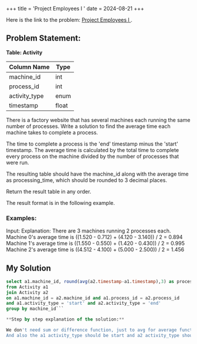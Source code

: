 +++
title = 'Project Employees I '
date = 2024-08-21
+++


Here is the link to the problem: [Project Employees I ](https://RRetcode.com/problems/project-employees-i/description/).

## Problem Statement:

**Table: Activity**


| Column Name| Type|
| -------- | ------- |
| machine_id | int |
| process_id | int |
| activity_type | enum|
| timestamp| float|


There is a factory website that has several machines each running the same number of processes. Write a solution to find the average time each machine takes to complete a process.

The time to complete a process is the 'end' timestamp minus the 'start' timestamp. The average time is calculated by the total time to complete every process on the machine divided by the number of processes that were run.

The resulting table should have the machine_id along with the average time as processing_time, which should be rounded to 3 decimal places.

Return the result table in any order.

The result format is in the following example.

### Examples:

Input: 
Explanation: 
There are 3 machines running 2 processes each.
Machine 0's average time is ((1.520 - 0.712) + (4.120 - 3.140)) / 2 = 0.894
Machine 1's average time is ((1.550 - 0.550) + (1.420 - 0.430)) / 2 = 0.995
Machine 2's average time is ((4.512 - 4.100) + (5.000 - 2.500)) / 2 = 1.456

## My Solution

```sql
select a1.machine_id, round(avg(a2.timestamp-a1.timestamp),3) as processing_time
from Activity a1
join Activity a2
on a1.machine_id = a2.machine_id and a1.process_id = a2.process_id
and a1.activity_type = 'start' and a2.activity_type = 'end'
group by machine_id```

**Step by step explanation of the solution:**

We don't need sum or difference function, just to avg for average function. round it to 3 decimal places. join the table itself with both machine_id and process_id. 
And also the a1 activity_type should be start and a2 activity_type should be end because we are taking difference from a2 to a1. Lastly group by machine_id.


